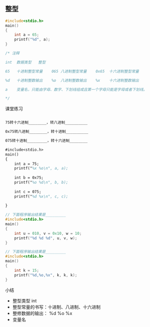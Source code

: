 ## 整型

```c
#include<stdio.h>
main()
{
    int a = 65;
    printf("%d", a);
}

/* 注释

int  数据类型   整型

65   十进制整型常量    065 八进制整型常量    0x65  十六进制整型常量

%d   十进制整数输出    %o  八进制整数输出    %x    十六进制整数输出 

a    变量名，只能由字母、数字、下划线组成且第一个字母只能是字母或者下划线。

*/
```

课堂练习

```tex

75转十六进制________，转八进制__________

0x75转八进制________，转十进制__________

075转十进制_________，转十六进制________

#include<stdio.h>
main()
{
    int a = 75;
    printf("%x %o\n", a, a);
    
    int b = 0x75;
    printf("%o %d\n", b, b);
    
    int c = 075;
    printf("%d %x\n", c, c);
    
}
```

```c
// 下面程序输出结果是_________
#include<stdio.h>
main()
{
    int u = 010, v = 0x10, w = 10;
    printf("%d %d %d", u, v, w);
}
```

```c
// 下面程序输出结果是_________
#include<stdio.h>
main()
{
    int k = 15;
    printf("%d,%o,%x", k, k, k);
}
```

小结

- 整型类型   int 
- 整型常量的书写：十进制、八进制、十六进制
- 整修数据的输出： %d  %o  %x
- 变量名





